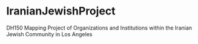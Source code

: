 # IranianJewishProject
DH150 Mapping Project of Organizations and Institutions within the Iranian Jewish Community in Los Angeles
